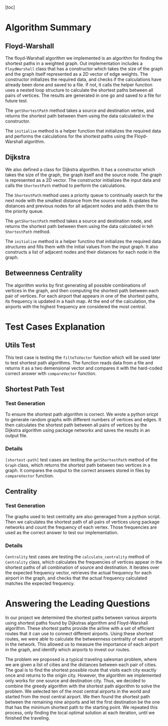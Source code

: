 [toc]

# Algorithm Summary

## Floyd-Warshall

The floyd-Warshall algorithm we implemented is an algorithm for finding the shortest paths in a weighted graph. Out implementation includes a `FloydWarshall` class that has a constructor which takes the size of the graph and the graph itself represented as a 2D vector of edge weights. The constructor initializes the required data, and checks if the calculations have already been done and saved to a file. If not, it calls the helper function uses a nested loop structure to calculate the shortest paths between all pairs of vertices. The results are generated in one go and saved to a file for future test. 

The `getShortestPath` method takes a source and destination vertex, and returns the shortest path between them using the data calculated in the constructor.

 The `initialise` method is  a helper function that initializes the required data and performs the calculations for the shortest paths using the Floyd-Warshall algorithm. 

## Dijkstra

We also defined a class for Dijkstra algorithm. It has a constructor which takes the size of the graph, the graph itself and the source node. The graph is represented as a 2D vector. The constructor initializes the input data and calls the `ShortestPath` method to perform the calculations.

 The `ShortestPath` method uses a priority queue to continually search for the next node with the smallest distance from the source node. It updates the distances and previous nodes for all adjacent nodes and adds them the to the priority queue. 

The `getShortestPath` method takes a source and destination node, and returns the shortest path between them using the data calculated in teh `ShortestPath` method.

 The `initialise` method is a helper functino that initializes the required data structures and fills them with the initial values from the input graph. It also constructs a list of adjacent nodes and their distances for each node in the graph.

## Betweenness Centrality

The algorithm works by first generating all possible combinations of vertices in the graph, and then computing the shortest path between each pair of vertices. For each airport that appears in one of the shortest paths, its frequency is updated in a hash map. At the end of the calculation, the airports with the highest frequency are considered the most central.



# Test Cases Explanation

## Utils Test

This test case is testing the `filteToVector` function which will be used later to test shortest path algorithms. The function reads data from a file and returns it as a two demensional vector and compares it with the hard-coded correct answer with `compareVector` function.



## Shortest Path Test

### Test Generation

To ensure the shortest path algorithm is correct. We wrote a python sricpt to generate random graphs with different numbers of vertices and edges. It then calculates the shortest path between all pairs of vertices by the Dijkstra algorithm using package networkx and saves the results in an output file.

### Details

`[shortest-path]` test cases are testing the `getShortestPath` method of the `Graph` class, which returns the shortest path between two vertices in a graph. It compares the output to the correct answers stored in files by `compareVector` function.



##  Centrality

### Test Generation

The graphs used to test centrality are also generaged from a python script. Then we calculates the shortest path of all pairs of vertices uisng package networks and count the frequency of each vertex. Those frequencies are used as the correct answer to test our implementation.

### Details

`Centrality` test cases are testing the `calculate_centrality` method of `Centrality` class, which calculates the frequencies of vertices appear in the shortest paths of all combination of source and destination. It iterates over the expected frequency vector, retrieves the actual frequency for each airport in the graph, and checks that the actual frequency calculated matches the expected frequency.



# Answering the Leading Questions

In our project we determined the shortest paths between various airports using shortest paths found by Dijkstras algorithm and Floyd-Warshall algorithm. These shortest paths provide the airline with a set of efficient routes that it can use to connect different airports. Using these shortest routes, we were able to calculate the betweenness centrality of each airport in the network. This allowed us to measure the importance of each airport in the graph, and identify which airports to invest our routes. 

The problem we proposed is a typical traveling salesman problem, where we are given a list of cities and the distances between each pair of cities. The goal is to find the shortest possible route that visits each city exactly once and returns to the origin city. However, the algorithm we implemented only works for one source and destination city. Thus, we decided to combine the greedy algorithm with the shortest path algorithm to solve the problem. We selected ten of the most central airports in the world and started from the most central airport. We then found the shortest path between the remaining nine airports and let the first destination be the one that has the minimum shortest path to the starting point. We repeated this process, only finding the local optimal solution at each iteration, until we finished the traveling.
